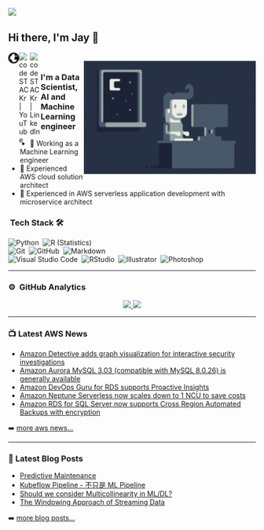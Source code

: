 ![](https://i.imgur.com/jt9vPfb.jpg)
## Hi there, I'm Jay 👋

[<img align="left" alt="codeSTACKr.com" width="22px" src="https://raw.githubusercontent.com/iconic/open-iconic/master/svg/globe.svg" />][website]
[<img align="left" alt="codeSTACKr | YouTube" width="22px" src="https://cdn.jsdelivr.net/npm/simple-icons@v3/icons/youtube.svg" />][youtube]
[<img align="left" alt="codeSTACKr | LinkedIn" width="22px" src="https://cdn.jsdelivr.net/npm/simple-icons@v3/icons/linkedin.svg" />][linkedin]

<br />

<img alt="Night Coding" src="https://raw.githubusercontent.com/AVS1508/AVS1508/master/assets/Night-Coding.gif" width="350" height="230" align="right"/>

### I'm a Data Scientist, AI and Machine Learning engineer

- 🔭 Working as a Machine Learning engineer
- 🌱 Experienced AWS cloud solution architect
- 🥅 Experienced in AWS serverless application development with microservice architect




### &nbsp;Tech Stack 🛠 

![Python](https://img.shields.io/badge/-Python-333333?style=flat&logo=python)&nbsp;
![R (Statistics)](https://img.shields.io/badge/-R-333333?style=flat&logo=R&logoColor=276DC3)\
![Git](https://img.shields.io/badge/-Git-333333?style=flat&logo=git)&nbsp;
![GitHub](https://img.shields.io/badge/-GitHub-333333?style=flat&logo=github)&nbsp;
![Markdown](https://img.shields.io/badge/-Markdown-333333?style=flat&logo=markdown)\
![Visual Studio Code](https://img.shields.io/badge/-Visual%20Studio%20Code-333333?style=flat&logo=visual-studio-code&logoColor=007ACC)&nbsp;
![RStudio](https://img.shields.io/badge/-RStudio-333333?style=flat&logo=rstudio)&nbsp;
![Illustrator](https://img.shields.io/badge/-Illustrator-333333?style=flat&logo=adobe-illustrator)&nbsp;
![Photoshop](https://img.shields.io/badge/-Photoshop-333333?style=flat&logo=adobe-photoshop)&nbsp;

---


### ⚙️ &nbsp;GitHub Analytics

<p align="center">
<a href="https://github.com/JellalYu">
  <img height="180em" src="https://github-readme-stats-eight-theta.vercel.app/api?username=JellalYu&show_icons=true&theme=react&include_all_commits=true&count_private=true"/>
  <img height="180em" src="https://github-readme-stats-eight-theta.vercel.app/api/top-langs/?username=JellalYu&layout=compact&langs_count=8&theme=react"/>
</a>
</p>

---

### 📺 Latest AWS News

<!-- AWS-NEWS:START -->
- [Amazon Detective adds graph visualization for interactive security investigations](https://aws.amazon.com/about-aws/whats-new/2023/03/amazon-detective-graph-visualization-interactive-security-investigations/)
- [Amazon Aurora MySQL 3.03 &lpar;compatible with MySQL 8.0.26&rpar; is generally available](https://aws.amazon.com/about-aws/whats-new/2023/03/amazon-aurora-mysql-3-03-compatible-mysql-8-0-26-available/)
- [Amazon DevOps Guru for RDS supports Proactive Insights](https://aws.amazon.com/about-aws/whats-new/2023/03/amazon-devops-guru-rds-proactive-insights/)
- [Amazon Neptune Serverless now scales down to 1 NCU to save costs](https://aws.amazon.com/about-aws/whats-new/2023/03/amazon-neptune-serverless-scales-down-1-ncu-costs/)
- [Amazon RDS for SQL Server now supports Cross Region Automated Backups with encryption](https://aws.amazon.com/about-aws/whats-new/2023/03/amazon-rds-sql-server-cross-region-automated-backups-encryption/)
<!-- AWS-NEWS:END -->

➡️ [more aws news...](https://aws.amazon.com/about-aws/whats-new/2020/)

---

### 📕 Latest Blog Posts

<!-- BLOG-POST-LIST:START -->
- [Predictive Maintenance](https://jellalyu.github.io/2021/03/11/Predictive-Maintenance/)
- [Kubeflow Pipeline - 不只是 ML Pipeline](https://jellalyu.github.io/2020/11/11/post-kubeflow/)
- [Should we consider Multicollinearity in ML/DL?](https://jellalyu.github.io/2020/11/11/post/)
- [The Windowing Approach of Streaming Data](https://jellalyu.github.io/2020/10/05/text2.0/)
<!-- BLOG-POST-LIST:END -->


➡️ [more blog posts...](https://jellalyu.github.io)


</details>

[website]: https://jellalyu.github.io
[vscode]: https://code.visualstudio.com/
[html5]: https://developer.mozilla.org/en-US/docs/Web/Guide/HTML/HTML5
[css3]: https://developer.mozilla.org/en-US/docs/Web/CSS
[sass]: https://sass-lang.com/
[javascript]: https://developer.mozilla.org/en-US/docs/Web/JavaScript
[react]: https://reactjs.org/
[vue]: https://vuejs.org/
[nodejs]: https://nodejs.org/en/
[aws]: https://aws.amazon.com/
[mysql]: https://www.mysql.com/
[mongodb]: https://www.mongodb.com/
[git]: https://git-scm.com/
[github]: https://github.com/
[terminal]: https://en.wikipedia.org/wiki/Computer_terminal
[bootstrap]: https://getbootstrap.com/
[es6]: https://www.w3schools.com/js/js_es6.asp
[eslint]: https://eslint.org/
[express]: https://expressjs.com/
[jquery]: https://jquery.com/
[jupyter]: https://jupyter.org/
[koa]: https://koajs.com/
[linux]: https://en.wikipedia.org/wiki/Linux
[php]: https://www.php.net/
[postgresql]: https://www.postgresql.org/
[python]: https://www.python.org/
[typescript]: https://www.typescriptlang.org/
[ubuntu]: https://ubuntu.com/
[unity]: https://unity.com/

[webdevplaylist]: https://www.youtube.com/playlist?list=PLkwxH9e_vrAJ0WbEsFA9W3I1W-g_BTsbt
[jsplaylist]: https://www.youtube.com/playlist?list=PLkwxH9e_vrALRJKu7wfXby3MKeflhTu6B
[cssplaylist]: https://www.youtube.com/playlist?list=PLkwxH9e_vrALSdvZuEh6gqQdmDoDIoqz4
[reactplaylist]: https://www.youtube.com/playlist?list=PLkwxH9e_vrAK4TdffpxKY3QGyHCpxFcQ0

[youtube]: https://youtube.com/
[linkedin]: https://linkedin.com/
[webdevplaylist]: https://www.youtube.com/playlist?list=PLkwxH9e_vrAJ0WbEsFA9W3I1W-g_BTsbt
[jsplaylist]: https://www.youtube.com/playlist?list=PLkwxH9e_vrALRJKu7wfXby3MKeflhTu6B
[cssplaylist]: https://www.youtube.com/playlist?list=PLkwxH9e_vrALSdvZuEh6gqQdmDoDIoqz4
[reactplaylist]: https://www.youtube.com/playlist?list=PLkwxH9e_vrAK4TdffpxKY3QGyHCpxFcQ0
